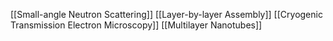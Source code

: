 [[Small-angle Neutron Scattering]]
[[Layer-by-layer Assembly]]
[[Cryogenic Transmission Electron Microscopy]]
[[Multilayer Nanotubes]]
